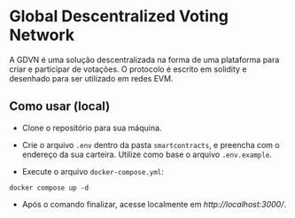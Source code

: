 # Global Descentralized Voting Network

A GDVN é uma solução descentralizada na forma de uma plataforma para criar e participar de votações. O protocolo é escrito em solidity e desenhado para ser utilizado em redes EVM.

## Como usar (local)

- Clone o repositório para sua máquina.

- Crie o arquivo `.env` dentro da pasta `smartcontracts`, e preencha com o endereço da sua carteira. Utilize como base o arquivo `.env.example`.

- Execute o arquivo `docker-compose.yml`:

```
docker compose up -d
```

- Após o comando finalizar, acesse localmente em *http://localhost:3000/*.
